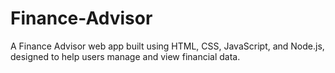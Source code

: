 # Finance-Advisor
A Finance Advisor web app built using HTML, CSS, JavaScript, and Node.js, designed to help users manage and view financial data.
